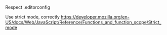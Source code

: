 
Respect .editorconfig

Use strict mode, correctly https://developer.mozilla.org/en-US/docs/Web/JavaScript/Reference/Functions_and_function_scope/Strict_mode
